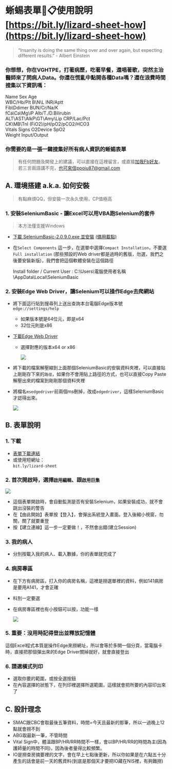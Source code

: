 [](#蜥蜴表單🦎📋使用說明-httpsbitlylizard-sheet-how "蜥蜴表單🦎📋使用說明-httpsbitlylizard-sheet-how")蜥蜴表單🦎📋使用說明 [https://bit.ly/lizard-sheet-how](https://bit.ly/lizard-sheet-how)
=====================================================================================================================================================================

> “Insanity is doing the same thing over and over again, but expecting different results.” - Albert Einstein

### [](#你想想，你在VGHTPE，打著病歷，吃著早餐，還唱著歌，突然主治醫師來了問病人Data。你還在慌亂中點開各種Data嗎？還在浪費時間搜集以下資訊嗎： "你想想，你在VGHTPE，打著病歷，吃著早餐，還唱著歌，突然主治醫師來了問病人Data。你還在慌亂中點開各種Data嗎？還在浪費時間搜集以下資訊嗎：")你想想，你在VGHTPE，打著病歷，吃著早餐，還唱著歌，突然主治醫師來了問病人Data。你還在慌亂中點開各種Data嗎？還在浪費時間搜集以下資訊嗎：

Name Sex Age  
WBC/Hb/Plt B\\N\\L INR/Aptt  
Fib\\Ddimer BUN/Cr/Na/K  
fCa\\Ca\\Mg\\iP Alb/T./D.Bilirubin  
ALT\\AST\\AlkP\\GT\\Amy\\Lip CRP/Lac/Pct  
CK\\MB\\TnI (FiO2)/pH/pO2/pCO2/HCO3  
Vitals Signs O2Device SpO2  
Weight Input/Output

### [](#你需要的是一張一鍵搜集好所有病人資訊的蜥蜴表單 "你需要的是一張一鍵搜集好所有病人資訊的蜥蜴表單")你需要的是一張一鍵搜集好所有病人資訊的蜥蜴表單

> 有任何問題及開發上的建議，可以直接在這裡留言，或直接[加我Fb好友](https://www.facebook.com/Tim.H.Lin)。若三言兩語講不完，也可來信ppoiu87@gmail.com

[](#A-環境搭建-aka-如何安裝 "A-環境搭建-aka-如何安裝")A. 環境搭建 a.k.a. 如何安裝
---------------------------------------------------------

> 有點麻煩QQ，但安裝一次永久使用，CP值極高

### [](#1-安裝SeleniumBasic---讓Excel可以用VBA跑Selenium的套件 "1-安裝SeleniumBasic---讓Excel可以用VBA跑Selenium的套件")1\. 安裝SeleniumBasic - 讓Excel可以用VBA跑Selenium的套件

> 本方法僅支援Windows

*   [下載 SeleniumBasic-2.0.9.0.exe 並安裝](https://github.com/florentbr/SeleniumBasic/releases/tag/v2.0.9.0) [(備用載點)](https://drive.google.com/file/d/1CRSAFCKRvDTB-QM7cH0zEZy8yO7G6mcO/view?usp=sharing)
*   在`Select Components` 這一步，在選單中選擇`Compact Installation`，不要選`Full installation` (那些預設的Web driver都是過時的舊版，勿選，我們之後要安裝新版)，我們會把這個軟體安裝在這個路徑

    Install folder / Current User :
    C:\Users\電腦使用者名稱\AppData\Local\SeleniumBasic
    

### [](#2-安裝Edge-Web-Driver，讓Selenium可以操作Edge去爬網站 "2-安裝Edge-Web-Driver，讓Selenium可以操作Edge去爬網站")2\. 安裝Edge Web Driver，讓Selenium可以操作Edge去爬網站

*   將下面這行貼到搜尋列上送出查詢本台電腦Edge版本號  
    `edge://settings/help`
    
    *   如果版本號是64位元，即是x64
    *   32位元則是x86
*   [下載Edge Web Driver](https://developer.microsoft.com/zh-tw/microsoft-edge/tools/webdriver/)
    
    *   選擇對應的版本x64 or x86  
        
        ![](https://i.imgur.com/XjoGx2i.png)
*   將下載的檔案解壓縮到上面那個SeleniumBasic的安裝資料夾裡，可以直接貼上剛剛存下來的`路徑`，如果你不會用貼上路徑的方式，也可以直接Copy Paste解壓出來的檔案到剛剛那個資料夾裡
    
*   將檔名`msedgedriver`前兩個ms刪掉，改成`edgedriver`，這樣SeleniumBasic 才認得出來。  
    
    ![](https://i.imgur.com/PJSDOFv.png)
    

[](#B-表單說明 "B-表單說明")B. 表單說明
---------------------------

### [](#1-下載 "1-下載")1\. 下載

*   [表單下載連結](https://drive.google.com/drive/folders/1kJAGFNZQJuTwpNBf8GNVTJvDRJWZibtD)
*   或使用短網址：  
    `bit.ly/lizard-sheet`

### [](#2-首次開啟時，選擇啟用編輯、跟啟用巨集 "2-首次開啟時，選擇啟用編輯、跟啟用巨集")2\. 首次開啟時，選擇`啟用編輯`、跟`啟用巨集`

![](https://i.imgur.com/c6b6Udu.png)

*   這個表單開啟時，會自動監測是否有安裝Selenium，如果安裝成功，就不會跳出沒裝的警告
*   在【由此開始】表單按【登入】，會彈出系統登入畫面。登入後縮小視窗，勿關，關了就要重登
*   按【建立連線】這一步一定要做！，不然會出錯(建立Session)

### [](#3-我的病人 "3-我的病人")3\. 我的病人

*   分別按載入我的病人、載入數據，你的表單就完成了

### [](#4-病房專區 "4-病房專區")4\. 病房專區

*   在下方有病房區，打入你的病房名稱，這裡是撈選單裡的資料，例如141病房是要用A141，才會正確
*   科別一定要選
*   在病房專區裡也有小按鈕可以按，功能一樣  
    
    ![](https://i.imgur.com/qiVnUUB.png)

### [](#5-重要：沒用時記得登出並釋放記憶體 "5-重要：沒用時記得登出並釋放記憶體")5\. 重要：沒用時記得登出並釋放記憶體

這個Excel程式本質是操作Edge來撈網址，所以會等於多開一個分頁，當電腦卡時，直接把那個彈出來的Edge Driver關掉就好，就會直接登出

### [](#6-請選橫式列印 "6-請選橫式列印")6\. 請選橫式列印

*   選取你要的範圍，或按全選按鈕
*   在內容選擇的狀態下，在列印裡選擇所選範圍，這樣就會把所要的內容印出來了

[](#C-設計理念 "C-設計理念")C. 設計理念
---------------------------

*   SMAC跟CBC會取最後五筆資料，時間=今天且最新的那筆，所以一過晚上12點就會撈不到
*   ABG取最新一筆，不管時間
*   Vital Sign中，體溫跟BP/HR/RR時間不一樣，會以BP/HR/RR的時間為主(因為護師量的時間不同)，因為後者量得比較頻繁。
*   IO是撈查房摘要裡的文字，會在早上七點後更新，所以你如果是在六點五十分產生的話會是前一天的舊資料(到底是那個天才要把IO藏在NIS裡，有夠難撈)
